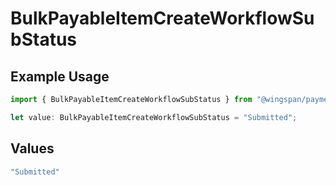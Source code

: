 # BulkPayableItemCreateWorkflowSubStatus

## Example Usage

```typescript
import { BulkPayableItemCreateWorkflowSubStatus } from "@wingspan/payments/sdk/models/shared";

let value: BulkPayableItemCreateWorkflowSubStatus = "Submitted";
```

## Values

```typescript
"Submitted"
```